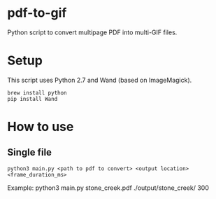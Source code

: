 # pdf-to-gif
Python script to convert multipage PDF into multi-GIF files. 

# Setup
This script uses Python 2.7 and Wand (based on ImageMagick).

    brew install python
    pip install Wand

# How to use
## Single file

    python3 main.py <path to pdf to convert> <output location> <frame_duration_ms>
    
Example:
    python3 main.py stone_creek.pdf ./output/stone_creek/ 300
